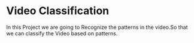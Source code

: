# Video Classification
In this Project we are going to Recognize the patterns in the video.So that we can classify the Video based on patterns.
